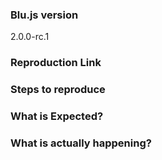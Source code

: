 <!--
中文用户请注意：

1. issue 只接受带重现的 bug 报告，请不要用来提问题！不符合要求的 issue 会被直接关闭。
2. 请尽量用英文描述你的 issue，这样能够让尽可能多的人帮到你。

Got a question?
===============
The issue list of this repo is **exclusively** for bug reports and feature requests. For simple questions, please use the following resources:

- Read the docs: https://blujs.org/guide/
- Watch video tutorials: https://laracasts.com/series/learning-blu-step-by-step
- Ask in the Gitter chat room: https://gitter.im/blujs/blu
- Ask on the forums: http://forum.blujs.org/
- Look for/ask questions on stack overflow: https://stackoverflow.com/questions/ask?tags=blu.js

Reporting a bug?
================
- Try to search for your issue, it may have already been answered or even fixed in the development branch.

- Check if the issue is reproducible with the latest stable version of Blu. If you are using a pre-release, please indicate the specific version you are using.

- It is **required** that you clearly describe the steps necessary to reproduce the issue you are running into. Issues with no clear repro steps will not be triaged. If an issue labeled "need repro" receives no further input from the issue author for more than 5 days, it will be closed.

- It is recommended that you make a JSFiddle/JSBin/Codepen to demonstrate your issue. You could start with [this template](http://jsfiddle.net/5sH6A/) that already includes the latest version of Blu.

- For bugs that involves build setups, you can create a reproduction repository with steps in the README.

- If your issue is resolved but still open, don’t hesitate to close it. In case you found a solution by yourself, it could be helpful to explain how you fixed it.

Have a feature request?
=======================
Remove the template from below and provide thoughtful commentary *and code samples* on what this feature means for your product. What will it allow you to do that you can't do today? How will it make current work-arounds straightforward? What potential bugs and edge cases does it help to avoid? etc. Please keep it product-centric.
-->

<!-- BUG REPORT TEMPLATE -->
### Blu.js version
2.0.0-rc.1

### Reproduction Link
<!-- A minimal JSBin, JSFiddle, Codepen, or a GitHub repository that can reproduce the bug. -->

### Steps to reproduce

### What is Expected?

### What is actually happening?
